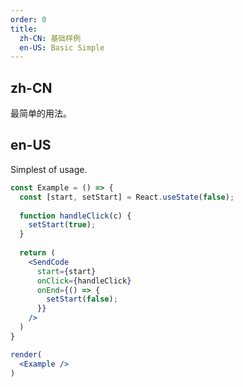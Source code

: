 ```yaml
---
order: 0
title:
  zh-CN: 基础样例
  en-US: Basic Simple
---
```


## zh-CN

最简单的用法。

## en-US

Simplest of usage.

```jsx
const Example = () => {
  const [start, setStart] = React.useState(false);
  
  function handleClick(c) {
    setStart(true);
  }
  
  return (
    <SendCode
      start={start}
      onClick={handleClick}
      onEnd={() => {
        setStart(false);
      }}
    />
  )
}

render(
  <Example />
)
```
